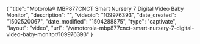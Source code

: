 {
    "title": "Motorola&reg; MBP877CNCT Smart Nursery 7 Digital Video Baby Monitor",
    "description": "",
    "videoid": "109976393",
    "date_created": "1502520067",
    "date_modified": "1504288875",
    "type": "captivate",
    "layout": "video",
    "url": "\/v\/motorola-mbp877cnct-smart-nursery-7-digital-video-baby-monitor\/109976393"
}
